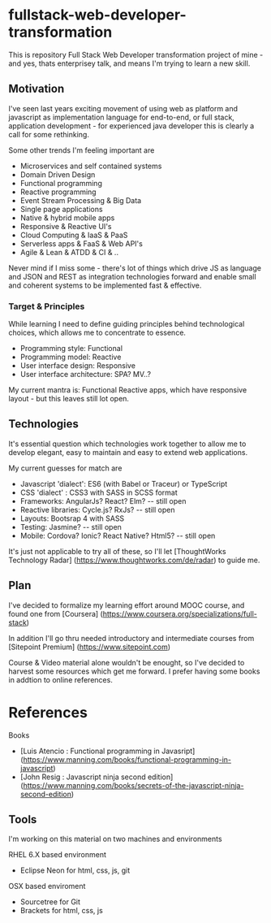 # fullstack-web-developer-transformation

This is repository Full Stack Web Developer transformation project of mine - and yes, thats enterprisey talk, and means I'm trying to learn a new skill. 

## Motivation

I've seen last years exciting movement of using web as platform and javascript as implementation language for end-to-end, or full stack, application development - for experienced java developer this is clearly a call for some rethinking.

Some other trends I'm feeling important are
- Microservices and self contained systems
- Domain Driven Design
- Functional programming
- Reactive programming
- Event Stream Processing & Big Data
- Single page applications
- Native & hybrid mobile apps
- Responsive & Reactive UI's
- Cloud Computing & IaaS & PaaS
- Serverless apps & FaaS & Web API's
- Agile & Lean & ATDD & CI & ..

Never mind if I miss some - there's lot of things which drive JS as language and JSON and REST as integration technologies forward and enable small and coherent systems to be implemented fast & effective.

### Target & Principles

While learning I need to define guiding principles behind technological choices, which allows me to concentrate to essence.

* Programming style: Functional
* Programming model: Reactive
* User interface design: Responsive
* User interface architecture: SPA? MV..? 

My current mantra is: Functional Reactive apps, which have responsive layout - but this leaves still lot open.

## Technologies

It's essential question which technologies work together to allow me to develop elegant, easy to maintain and easy to extend web applications.

My current guesses for match are

* Javascript 'dialect': ES6 (with Babel or Traceur) or TypeScript
* CSS 'dialect' : CSS3 with SASS in SCSS format
* Frameworks: AngularJs? React? Elm? -- still open
* Reactive libraries: Cycle.js? RxJs? -- still open
* Layouts: Bootsrap 4 with SASS 
* Testing: Jasmine? -- still open
* Mobile: Cordova? Ionic? React Native? Html5? -- still open

It's just not applicable to try all of these, so I'll let [ThoughtWorks Technology Radar] (https://www.thoughtworks.com/de/radar) to guide me.

## Plan

I've decided to formalize my learning effort around MOOC course, and found one from [Coursera] (https://www.coursera.org/specializations/full-stack)

In addition I'll go thru needed introductory and intermediate courses from [Sitepoint Premium] (https://www.sitepoint.com)

Course & Video material alone wouldn't be enought, so I've decided to harvest some resources which get me forward. I prefer having some books in addtion to online references.

# References 

Books

* [Luis Atencio : Functional programming in Javasript] (https://www.manning.com/books/functional-programming-in-javascript)
* [John Resig : Javascript ninja second edition] (https://www.manning.com/books/secrets-of-the-javascript-ninja-second-edition)

## Tools

I'm working on this material on two machines and environments

RHEL 6.X based environment

- Eclipse Neon for html, css, js, git

OSX based enviroment

- Sourcetree for Git
- Brackets for html, css, js
